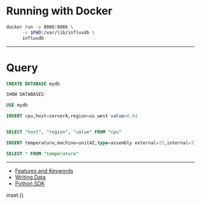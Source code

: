 
# Running with Docker
```sh
docker run -p 8086:8086 \
      -v $PWD:/var/lib/influxdb \
      influxdb
```
---
# Query
```sql
CREATE DATABASE mydb

SHOW DATABASES

USE mydb

INSERT cpu,host=serverA,region=us_west value=0.64


SELECT "host", "region", "value" FROM "cpu"

INSERT temperature,machine=unit42,type=assembly external=25,internal=37

SELECT * FROM "temperature"

```
---
* [Features and Keywords](https://docs.influxdata.com/influxdb/v1.7/query_language/spec/)
* [Writing Data](https://docs.influxdata.com/influxdb/v1.7/guides/writing_data/)
* [Python SDK](https://github.com/influxdata/influxdb-python)

inset.()